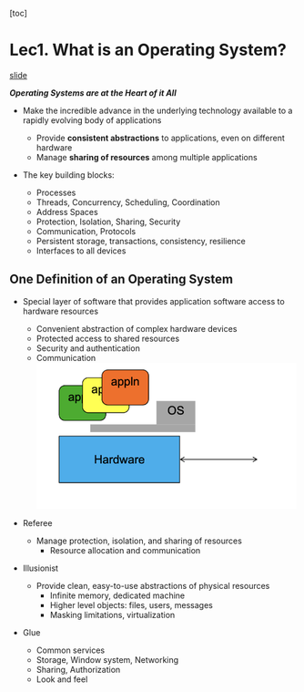 [toc]
# Lec1. What is an Operating System?
[slide](https://inst.eecs.berkeley.edu/~cs162/sp22/static/lectures/1-1up.pdf)

***Operating Systems are at the Heart of it All***
* Make the incredible advance in the underlying technology available to a 
rapidly evolving body of applications
  *  Provide **consistent abstractions** to applications, even on different hardware
  *  Manage **sharing of resources** among multiple applications

* The key building blocks:
  * Processes
  * Threads, Concurrency, Scheduling, Coordination
  * Address Spaces
  * Protection, Isolation, Sharing, Security
  * Communication, Protocols
  * Persistent storage, transactions, consistency, resilience
  * Interfaces to all devices

## One Definition of an Operating System
* Special layer of software that provides application software access to hardware resources
  * Convenient abstraction of complex hardware devices
  * Protected access to shared resources
  * Security and authentication
  * Communication
![lec1-1](./pictures/lec1_1.png)

* Referee
  * Manage protection, isolation, and sharing of resources
    * Resource allocation and communication
* Illusionist
  * Provide clean, easy-to-use abstractions of physical resources
    * Infinite memory, dedicated machine
    * Higher level objects: files, users, messages
    * Masking limitations, virtualization
* Glue 
  * Common services
  * Storage, Window system, Networking
  * Sharing, Authorization
  * Look and feel


